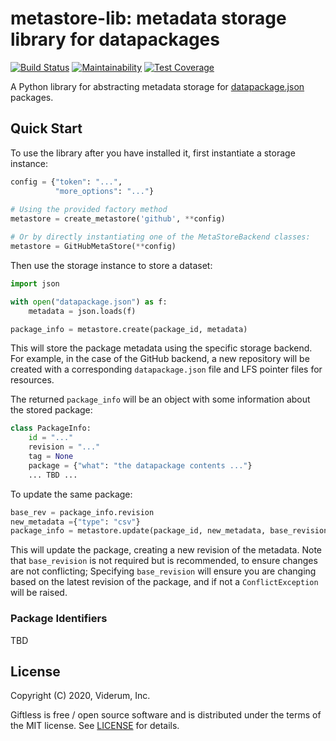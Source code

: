 metastore-lib: metadata storage library for datapackages
========================================================

[![Build Status](https://travis-ci.org/datopian/giftless.svg?branch=master)](https://travis-ci.org/datopian/metastore-lib)
[![Maintainability](https://api.codeclimate.com/v1/badges/58f05c5b5842c8bbbdbb/maintainability)](https://codeclimate.com/github/datopian/metastore-lib/maintainability)
[![Test Coverage](https://api.codeclimate.com/v1/badges/58f05c5b5842c8bbbdbb/test_coverage)](https://codeclimate.com/github/datopian/metastore-lib/test_coverage)

A Python library for abstracting metadata storage for [datapackage.json][1]
packages. 

Quick Start
-----------

To use the library after you have installed it, first instantiate a storage
instance:

```python
config = {"token": "...",
          "more_options": "..."}
          
# Using the provided factory method
metastore = create_metastore('github', **config)

# Or by directly instantiating one of the MetaStoreBackend classes:
metastore = GitHubMetaStore(**config)
```
 
Then use the storage instance to store a dataset:

```python
import json

with open("datapackage.json") as f:
    metadata = json.loads(f)

package_info = metastore.create(package_id, metadata)
```

This will store the package metadata using the specific storage backend. For 
example, in the case of the GitHub backend, a new repository will be created
with a corresponding `datapackage.json` file and LFS pointer files for 
resources.

The returned `package_info` will be an object with some information about
the stored package:

```python
class PackageInfo:
    id = "..."
    revision = "..."
    tag = None
    package = {"what": "the datapackage contents ..."}
    ... TBD ... 
```
 
To update the same package:

```python
base_rev = package_info.revision
new_metadata ={"type": "csv"}
package_info = metastore.update(package_id, new_metadata, base_revision=base_rev)
```

This will update the package, creating a new revision of the metadata. Note that 
`base_revision` is not required but is recommended, to ensure changes are not 
conflicting; Specifying `base_revision` will ensure you are changing based on 
the latest revision of the package, and if not a `ConflictException` will be 
raised. 

### Package Identifiers

TBD

License
-------
Copyright (C) 2020, Viderum, Inc. 

Giftless is free / open source software and is distributed under the terms of 
the MIT license. See [LICENSE](LICENSE) for details.  


 [1]: http://specs.frictionlessdata.io/data-package/

